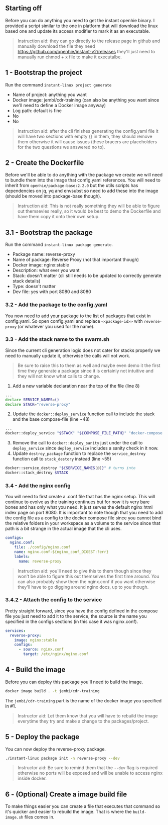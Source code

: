 ## Starting off
Before you can do anything you need to get the instant openhie binary. I provided a script similar to the one in platform that will download the linux based one and update its access modifier to mark it as an executable.

> Instruction aid: they can go directly to the release page in github and manually download the file they need https://github.com/openhie/instant-v2/releases they'll just need to manually run chmod + x file to make it executalbe.


## 1 - Bootstrap the project
Run the command `instant-linux project generate`
- Name of project: anything you want
- Docker image: jembi/cdr-training (can also be anything you want since we'll need to define a Docker image anyway)
- Log path: default is fine
- No
- No
> Instruction aid: after the cli finishes generating the config.yaml file it will have two sections with empty {} in them, they should remove them otherwise it will cause issues (these bracers are placeholders for the two questions we answered no to).

## 2 - Create the Dockerfile
Before we'll be able to do anything with the package we create we will need to bundle them into the image that config.yaml references. You will need to inherit from `openhie/package-base:2.2.0` but the utils scripts has dependencies on jq, yq and envsubst so need to add these into the image (should be moved into package-base though).
> Instruction aid: This is not really something they will be able to figure out themsevles really, so it would be best to demo the Dockerfile and have them copy it onto their own setup.

## 3.1 - Bootstrap the package
Run the command `instant-linux package generate`.
- Package name: reverse-proxy
- Name of package: Reverse Proxy (not that important though)
- Docker image: nginx:stable
- Description: what ever you want
- Stack: doesn't matter (cli still needs to be updated to correctly generate stack details)
- Type: doesn't matter
- Dev file: yes with port 8080 and 8080

### 3.2 - Add the package to the config.yaml
You now need to add your package to the list of packages that exist in config.yaml. So open config.yaml and replace `<<package-id>>` with `reverse-proxy` (or whatever you used for the name).

### 3.3 - Add the stack name to the swarm.sh
Since the current cli generation logic does not cater for stacks properly we need to manually update it, otherwise the calls will not work.

> Be sure to raise this to them as well and maybe even demo it the first time they generate a package since it is certainly not intuitive and they will not know what calls to change.

1. Add a new variable declaration near the top of the file (line 8)
```sh
...
declare SERVICE_NAMES=()
declare STACK="reverse-proxy" 
```
2. Update the `docker::deploy_service` function call to include the stack and the base compose-file (line ~48)
```sh
...
docker::deploy_service "$STACK" "${COMPOSE_FILE_PATH}" "docker-compose.yml" "$package_dev_compose_filename"
```
3. Remove the call to `docker::deploy_sanity` just under the call to `deploy_service` since `deploy_service` includes a sanity check in it now.
4. Update `destroy_package` function to replace the `service_destroy` function call to `stack_destory` instead (line ~55)
```sh
docker::service_destroy "${SERVICE_NAMES[@]}" # turns into
docker::stack_destroy $STACK
```

### 3.4 - Add the nginx config
You will need to first create a .conf file that has the nginx setup. This will continue to evolve as the training continues but for now it is very bare bones and has only what you need. It just serves the default nginx html index page on port 8080. It is important to note though that you need to add the config file as a config to the docker compose file since you cannot bind the relative folders in your workspace as a volume to the service since that path is a bit strange in the actual image that the cli uses.
```yaml
configs:
  nginx.conf:
    file: ./config/nginx.conf
    name: nginx.conf-${nginx_conf_DIGEST:?err}
    labels: 
      name: reverse-proxy
```
> Instruction aid: you'll need to give this to them though since they won't be able to figure this out themselves the first time around. You can also probably show them the nginx.conf if you want otherwise they'll have to go digging around nginx docs, up to you though.

### 3.4.2 - Attach the config to the service 
Pretty straight forward, since you have the config defined in the compose file you just need to add it to the service, the source is the name you specified in the configs sections (in this case it was nginx.conf).
```yaml
services:
  reverse-proxy:
    image: nginx:stable
    configs:
      - source: nginx.conf
        target: /etc/nginx/nginx.conf
```

## 4 - Build the image
Before you can deploy this package you'll need to build the image.
```sh
docker image build . -t jembi/cdr-training
```
The `jembi/cdr-training` part is the name of the docker image you specified in #1.
> Instructor aid: Let them know that you will have to rebuild the image everytime they try and make a change to the packages/project.

## 5 - Deploy the package
You can now deploy the reverse-proxy package.
```sh
./instant-linux package init -n reverse-proxy --dev
```
> Instructor aid: Be sure to remind them that the `--dev` flag is required otherwise no ports will be exposed and will be unable to access nginx inside docker.

## 6 - (Optional) Create a image build file
To make things easier you can create a file that executes that command so it's quicker and easier to rebuild the image. That is where the `build-image.sh` files comes in.
